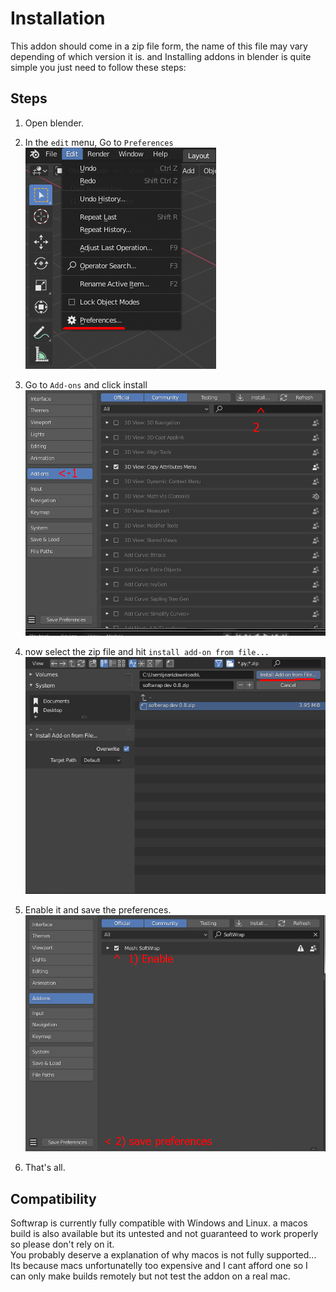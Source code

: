 
# Installation

This addon should come in a zip file form, the name of this file may vary depending of which version it is. and Installing addons in blender is quite simple you just need to follow these steps:


## Steps

1. Open blender.
2. In the `edit` menu, Go to `Preferences`  
  ![](img/Edit-Preferences.png)



3. Go to `Add-ons` and click install  
  ![](img/addons-install.png)


4. now select the zip file and hit `install add-on from file...`  
  ![](img/install-from-file.png)


5. Enable it and save the preferences.  
  ![](img/enable-save.png)


6. That's all.



## Compatibility

Softwrap is currently fully compatible with Windows and Linux. a macos build is also available but its untested and not guaranteed to work properly so please don't rely on it.  
You probably deserve a explanation of why macos is not fully supported... Its because macs unfortunatelly too expensive and I cant afford one so I can only make builds remotely but not test the addon on a real mac.
